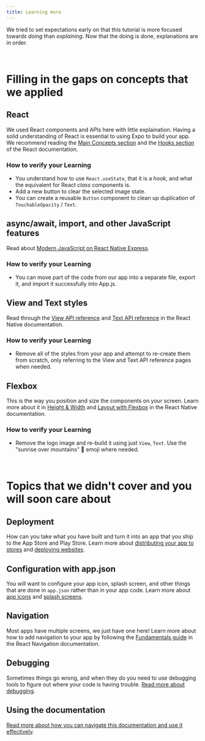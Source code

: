 ```yaml
---
title: Learning more
---
```


We tried to set expectations early on that this tutorial is more focused towards *doing* than *explaining*. Now that the doing is done, explanations are in order.

<br />

# Filling in the gaps on concepts that we applied

## React

We used React components and APIs here with little explaination. Having a solid understanding of React is essential to using Expo to build your app. We recommend reading the [Main Concepts section](https://reactjs.org/docs/hello-world.html) and the [Hooks section](https://reactjs.org/docs/hooks-intro.html) of the React documentation.

<!-- TODO: replace this recommendation with the react-native tutorial when it's live -->

### How to verify your Learning

- You understand how to use `React.useState`, that it is a *hook*, and what the equivalent for React *class* components is.
- Add a new button to clear the selected image state.
- You can create a reusable `Button` component to clean up duplication of `TouchableOpacity` / `Text`.

## async/await, import, and other JavaScript features

Read about [Modern JavaScript on React Native Express](http://www.reactnativeexpress.com/modern_javascript).

### How to verify your Learning

- You can move part of the code from our app into a separate file, export it, and import it successfully into App.js.

## View and Text styles

Read through the [View API reference](https://facebook.github.io/react-native/docs/view) and [Text API reference](https://facebook.github.io/react-native/docs/text) in the React Native documentation.

### How to verify your Learning

- Remove all of the styles from your app and attempt to re-create them from scratch, only referring to the View and Text API reference pages when needed.

## Flexbox

This is the way you position and size the components on your screen. Learn more about it in [Height & Width](https://facebook.github.io/react-native/docs/height-and-width) and [Layout with Flexbox](https://facebook.github.io/react-native/docs/flexbox) in the React Native documentation.

### How to verify your Learning

- Remove the logo image and re-build it using just `View`, `Text`. Use the "sunrise over mountains" 🌄 emoji where needed.

<br />

# Topics that we didn't cover and you will soon care about

## Deployment

How can you take what you have built and turn it into an app that you ship to the App Store and Play Store. Learn more about [distributing your app to stores](../../distribution/introduction/) and [deploying websites](../../guides/deploying-websites/).

## Configuration with app.json

You will want to configure your app icon, splash screen, and other things that are done in `app.json` rather than in your app code. Learn more about [app icons](../../guides/splash-screens/) and [splash screens](../../guides/app-icons/).

## Navigation

Most apps have multiple screens, we just have one here! Learn more about how to add navigation to your app by following the [Fundamentals guide](https://reactnavigation.org/docs/en/getting-started.html) in the React Navigation documentation.

## Debugging

Sometimes things go wrong, and when they do you need to use debugging tools to figure out where your code is having trouble. [Read more about debugging](../../workflow/debugging/). 

## Using the documentation

[Read more about how you can navigate this documentation and use it effectively](../../next-steps/using-the-documentation/).